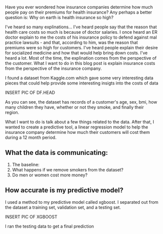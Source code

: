 Have you ever wondered how insurance companies determine how much people pay on their premiums for health insurance?  Any perhaps a better question is: Why on earth is health insurance so high?

I've heard so many explinations... I've heard people say that the reason that health care costs so much is because of doctor salaries.  I once heard an ER doctor explain to me the costs of his insurance policy to defend against mal practice lawsuits - and that, according to him, was the reason that premiums were so high for customers.  I've heard people explain their desire for socialized medicine and how that would help bring down costs.  I've heard a lot.  Most of the time, the explination comes from the perspective of the customer.  What I want to do in this blog post is explain insurance costs from the perspective of the insurance company.

I found a dataset from Kaggle.com which gave some very interesting data pieces that could help provide some interesting insigts into the costs of data

INSERT PIC OF DF.HEAD

As you can see, the dataset has records of a customer's age, sex, bmi, how many children they have, whether or not they smoke, and finally their region.

What I want to do is talk about a few things related to the data. After that, I wanted to create a predictive tool, a linear regression model to help the insurance company determine how much their customers will cost them during a 12 month period.

## What the data is communicating:
1) The baseline:
2) What happens if we remove smokers from the dataset?
3) Do men or women cost more money?

## How accurate is my predictive model?
I used a method to my predictive model called xgboost.  I separated out from the dataset a training set, validation set, and a testing set.

INSERT PIC OF XGBOOST

I ran the testing data to get a final prediction 
